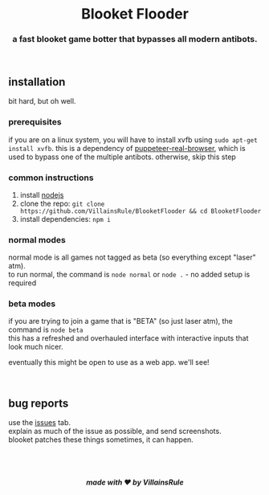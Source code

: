 <div align="center">
    <h1>Blooket Flooder</h1>
    <h3>a fast blooket game botter that bypasses all modern antibots.</h3>
</div>

<br>

## installation
bit hard, but oh well.

### prerequisites
if you are on a linux system, you will have to install xvfb using `sudo apt-get install xvfb`. this is a dependency of [puppeteer-real-browser](https://github.com/ZFC-Digital/puppeteer-real-browser), which is used to bypass one of the multiple antibots. otherwise, skip this step

### common instructions
1. install [nodejs](https://nodejs.org)
2. clone the repo: `git clone https://github.com/VillainsRule/BlooketFlooder && cd BlooketFlooder`
3. install dependencies: `npm i`

### normal modes
normal mode is all games not tagged as beta (so everything except "laser" atm).<br>
to run normal, the command is `node normal` or `node .` - no added setup is required

### beta modes
if you are trying to join a game that is "BETA" (so just laser atm), the command is `node beta`<br>
this has a refreshed and overhauled interface with interactive inputs that look much nicer.

eventually this might be open to use as a web app. we'll see!

<br>

## bug reports
use the [issues](https://github.com/VillainsRule/BlooketFlooder/issues) tab.<br>
explain as much of the issue as possible, and send screenshots.<br>
blooket patches these things sometimes, it can happen.

<br><br>
<h5 align="center">made with ❤️ by VillainsRule</h5>